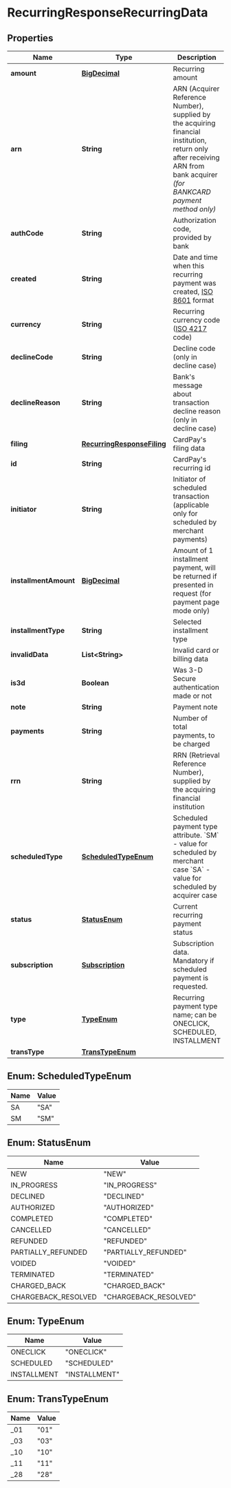 
# RecurringResponseRecurringData

## Properties
Name | Type | Description | Notes
------------ | ------------- | ------------- | -------------
**amount** | [**BigDecimal**](BigDecimal.md) | Recurring amount |  [optional]
**arn** | **String** | ARN (Acquirer Reference Number), supplied by the acquiring financial institution, return only after receiving ARN from bank acquirer *(for BANKCARD payment method only)* |  [optional]
**authCode** | **String** | Authorization code, provided by bank |  [optional]
**created** | **String** | Date and time when this recurring payment was created, [ISO 8601](https://en.wikipedia.org/wiki/ISO_8601) format |  [optional]
**currency** | **String** | Recurring currency code ([ISO 4217](https://en.wikipedia.org/wiki/ISO_4217) code) |  [optional]
**declineCode** | **String** | Decline code (only in decline case) |  [optional]
**declineReason** | **String** | Bank&#39;s message about transaction decline reason (only in decline case) |  [optional]
**filing** | [**RecurringResponseFiling**](RecurringResponseFiling.md) | CardPay&#39;s filing data |  [optional]
**id** | **String** | CardPay&#39;s recurring id |  [optional]
**initiator** | **String** | Initiator of scheduled transaction (applicable only for scheduled by merchant payments) |  [optional]
**installmentAmount** | [**BigDecimal**](BigDecimal.md) | Amount of 1 installment payment, will be returned if presented in request (for payment page mode only) |  [optional]
**installmentType** | **String** | Selected installment type |  [optional]
**invalidData** | **List&lt;String&gt;** | Invalid card or billing data |  [optional]
**is3d** | **Boolean** | Was 3-D Secure authentication made or not |  [optional]
**note** | **String** | Payment note |  [optional]
**payments** | **String** | Number of total payments, to be charged |  [optional]
**rrn** | **String** | RRN (Retrieval Reference Number), supplied by the acquiring financial institution |  [optional]
**scheduledType** | [**ScheduledTypeEnum**](#ScheduledTypeEnum) | Scheduled payment type attribute. &#x60;SM&#x60; - value for scheduled by merchant case &#x60;SA&#x60; - value for scheduled by acquirer case |  [optional]
**status** | [**StatusEnum**](#StatusEnum) | Current recurring payment status |  [optional]
**subscription** | [**Subscription**](Subscription.md) | Subscription data. Mandatory if scheduled payment is requested. |  [optional]
**type** | [**TypeEnum**](#TypeEnum) | Recurring payment type name; can be ONECLICK, SCHEDULED, INSTALLMENT |  [optional]
**transType** | [**TransTypeEnum**](#TransTypeEnum) |  |  [optional]


<a name="ScheduledTypeEnum"></a>
## Enum: ScheduledTypeEnum
Name | Value
---- | -----
SA | &quot;SA&quot;
SM | &quot;SM&quot;


<a name="StatusEnum"></a>
## Enum: StatusEnum
Name | Value
---- | -----
NEW | &quot;NEW&quot;
IN_PROGRESS | &quot;IN_PROGRESS&quot;
DECLINED | &quot;DECLINED&quot;
AUTHORIZED | &quot;AUTHORIZED&quot;
COMPLETED | &quot;COMPLETED&quot;
CANCELLED | &quot;CANCELLED&quot;
REFUNDED | &quot;REFUNDED&quot;
PARTIALLY_REFUNDED | &quot;PARTIALLY_REFUNDED&quot;
VOIDED | &quot;VOIDED&quot;
TERMINATED | &quot;TERMINATED&quot;
CHARGED_BACK | &quot;CHARGED_BACK&quot;
CHARGEBACK_RESOLVED | &quot;CHARGEBACK_RESOLVED&quot;


<a name="TypeEnum"></a>
## Enum: TypeEnum
Name | Value
---- | -----
ONECLICK | &quot;ONECLICK&quot;
SCHEDULED | &quot;SCHEDULED&quot;
INSTALLMENT | &quot;INSTALLMENT&quot;


<a name="TransTypeEnum"></a>
## Enum: TransTypeEnum
Name | Value
---- | -----
_01 | &quot;01&quot;
_03 | &quot;03&quot;
_10 | &quot;10&quot;
_11 | &quot;11&quot;
_28 | &quot;28&quot;



